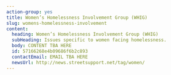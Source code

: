```yaml
---
action-group: yes
title: Women’s Homelessness Involvement Group (WHIG)
slug: womens-homelessness-involvement
content:
  heading: Women’s Homelessness Involvement Group (WHIG)
  subHeading: Issues specific to women facing homelessness.
  body: CONTENT TBA HERE
  id: 57166268e4b09686f6b2c893
  contactEmail: EMAIL TBA HERE
  newsUrl: http://news.streetsupport.net/tag/women/
---
```

